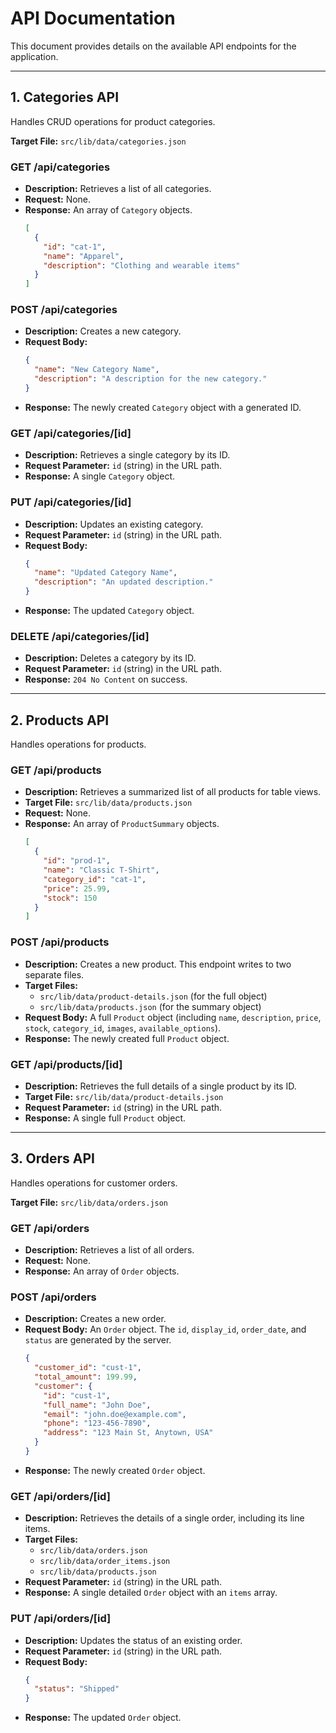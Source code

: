 # API Documentation

This document provides details on the available API endpoints for the application.

---

## 1. Categories API

Handles CRUD operations for product categories.

**Target File:** `src/lib/data/categories.json`

### GET /api/categories

-   **Description:** Retrieves a list of all categories.
-   **Request:** None.
-   **Response:** An array of `Category` objects.
    ```json
    [
      {
        "id": "cat-1",
        "name": "Apparel",
        "description": "Clothing and wearable items"
      }
    ]
    ```

### POST /api/categories

-   **Description:** Creates a new category.
-   **Request Body:**
    ```json
    {
      "name": "New Category Name",
      "description": "A description for the new category."
    }
    ```
-   **Response:** The newly created `Category` object with a generated ID.

### GET /api/categories/[id]

-   **Description:** Retrieves a single category by its ID.
-   **Request Parameter:** `id` (string) in the URL path.
-   **Response:** A single `Category` object.

### PUT /api/categories/[id]

-   **Description:** Updates an existing category.
-   **Request Parameter:** `id` (string) in the URL path.
-   **Request Body:**
    ```json
    {
      "name": "Updated Category Name",
      "description": "An updated description."
    }
    ```
-   **Response:** The updated `Category` object.

### DELETE /api/categories/[id]

-   **Description:** Deletes a category by its ID.
-   **Request Parameter:** `id` (string) in the URL path.
-   **Response:** `204 No Content` on success.

---

## 2. Products API

Handles operations for products.

### GET /api/products

-   **Description:** Retrieves a summarized list of all products for table views.
-   **Target File:** `src/lib/data/products.json`
-   **Request:** None.
-   **Response:** An array of `ProductSummary` objects.
    ```json
    [
      {
        "id": "prod-1",
        "name": "Classic T-Shirt",
        "category_id": "cat-1",
        "price": 25.99,
        "stock": 150
      }
    ]
    ```

### POST /api/products

-   **Description:** Creates a new product. This endpoint writes to two separate files.
-   **Target Files:** 
    -   `src/lib/data/product-details.json` (for the full object)
    -   `src/lib/data/products.json` (for the summary object)
-   **Request Body:** A full `Product` object (including `name`, `description`, `price`, `stock`, `category_id`, `images`, `available_options`).
-   **Response:** The newly created full `Product` object.

### GET /api/products/[id]

-   **Description:** Retrieves the full details of a single product by its ID.
-   **Target File:** `src/lib/data/product-details.json`
-   **Request Parameter:** `id` (string) in the URL path.
-   **Response:** A single full `Product` object.

---

## 3. Orders API

Handles operations for customer orders.

**Target File:** `src/lib/data/orders.json`

### GET /api/orders

-   **Description:** Retrieves a list of all orders.
-   **Request:** None.
-   **Response:** An array of `Order` objects.

### POST /api/orders

-   **Description:** Creates a new order.
-   **Request Body:** An `Order` object. The `id`, `display_id`, `order_date`, and `status` are generated by the server.
    ```json
    {
      "customer_id": "cust-1",
      "total_amount": 199.99,
      "customer": {
        "id": "cust-1",
        "full_name": "John Doe",
        "email": "john.doe@example.com",
        "phone": "123-456-7890",
        "address": "123 Main St, Anytown, USA"
      }
    }
    ```
-   **Response:** The newly created `Order` object.

### GET /api/orders/[id]

-   **Description:** Retrieves the details of a single order, including its line items.
-   **Target Files:** 
    -   `src/lib/data/orders.json`
    -   `src/lib/data/order_items.json`
    -   `src/lib/data/products.json`
-   **Request Parameter:** `id` (string) in the URL path.
-   **Response:** A single detailed `Order` object with an `items` array.

### PUT /api/orders/[id]

-   **Description:** Updates the status of an existing order.
-   **Request Parameter:** `id` (string) in the URL path.
-   **Request Body:**
    ```json
    {
      "status": "Shipped"
    }
    ```
-   **Response:** The updated `Order` object.
